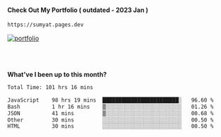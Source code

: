 #### Check Out My Portfolio ( outdated - 2023 Jan ) 
````bash
https://sumyat.pages.dev
````

<a href='https://sumyat.pages.dev/'>
    <img src='https://github.com/sumyat-aung/sumyat-aung/assets/108873224/c9b4f2be-c585-4dd3-84e1-692c3854a6d8' alt='portfolio' align='center' />
</a>


<br />
<br />


<br />
<br />

**What've I been up to this month?**

<!--START_SECTION:waka-->

```txt
Total Time: 101 hrs 16 mins

JavaScript    98 hrs 19 mins  ████████████████████████░   96.60 %
Bash          1 hr 16 mins    ▒░░░░░░░░░░░░░░░░░░░░░░░░   01.26 %
JSON          41 mins         ▒░░░░░░░░░░░░░░░░░░░░░░░░   00.68 %
Other         30 mins         ░░░░░░░░░░░░░░░░░░░░░░░░░   00.50 %
HTML          30 mins         ░░░░░░░░░░░░░░░░░░░░░░░░░   00.50 %
```

<!--END_SECTION:waka-->




